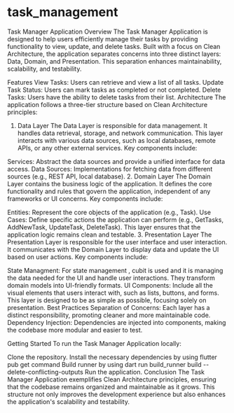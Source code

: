 # task_management
Task Manager Application
Overview
The Task Manager Application is designed to help users efficiently manage their tasks by providing functionality to view, update, and delete tasks. Built with a focus on Clean Architecture, the application separates concerns into three distinct layers: Data, Domain, and Presentation. This separation enhances maintainability, scalability, and testability.

Features
View Tasks: Users can retrieve and view a list of all tasks.
Update Task Status: Users can mark tasks as completed or not completed.
Delete Tasks: Users have the ability to delete tasks from their list.
Architecture
The application follows a three-tier structure based on Clean Architecture principles:

1. Data Layer
The Data Layer is responsible for data management. It handles data retrieval, storage, and network communication. This layer interacts with various data sources, such as local databases, remote APIs, or any other external services. Key components include:

Services: Abstract the data sources and provide a unified interface for data access.
Data Sources: Implementations for fetching data from different sources (e.g., REST API, local database).
2. Domain Layer
The Domain Layer contains the business logic of the application. It defines the core functionality and rules that govern the application, independent of any frameworks or UI concerns. Key components include:

Entities: Represent the core objects of the application (e.g., Task).
Use Cases: Define specific actions the application can perform (e.g., GetTasks, AddNewTask, UpdateTask, DeleteTask). This layer ensures that the application logic remains clean and testable.
3. Presentation Layer
The Presentation Layer is responsible for the user interface and user interaction. It communicates with the Domain Layer to display data and update the UI based on user actions. Key components include:

State Managment: For state management , cubit is used  and it is managing the data needed for the UI and handle user interactions. They transform domain models into UI-friendly formats.
UI Components: Include all the visual elements that users interact with, such as lists, buttons, and forms. This layer is designed to be as simple as possible, focusing solely on presentation.
Best Practices
Separation of Concerns: Each layer has a distinct responsibility, promoting cleaner and more maintainable code.
Dependency Injection: Dependencies are injected into components, making the codebase more modular and easier to test.

Getting Started
To run the Task Manager Application locally:

Clone the repository.
Install the necessary dependencies by using flutter pub get command
Build runner by using dart run build_runner build --delete-conflicting-outputs
Run the application.
Conclusion
The Task Manager Application exemplifies Clean Architecture principles, ensuring that the codebase remains organized and maintainable as it grows. This structure not only improves the development experience but also enhances the application's scalability and testability.

